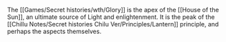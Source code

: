 The [[Games/Secret histories/wth/Glory]] is the apex of the [[House of the Sun]], an ultimate source of Light and enlightenment. It is the peak of the [[Chillu Notes/Secret histories Chilu Ver/Principles/Lantern]] principle, and perhaps the aspects themselves.